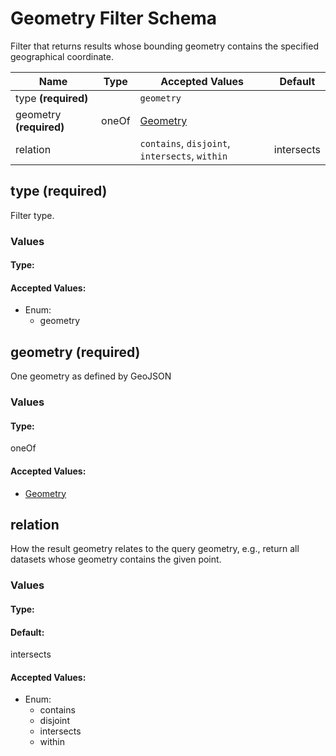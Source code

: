 # Geometry Filter Schema

Filter that returns results whose bounding geometry contains the specified geographical coordinate.


| Name | Type | Accepted Values | Default |
|------|------|--------|---------|
| type **(required)**| | `geometry`|  |
| geometry **(required)**| oneOf| [Geometry](geo.md)|  |
| relation| | `contains`, `disjoint`, `intersects`, `within`| intersects |


## type **(required)**

Filter type.

### Values

#### Type:



#### Accepted Values:
* Enum:
  - geometry





## geometry **(required)**

One geometry as defined by GeoJSON

### Values

#### Type:
oneOf


#### Accepted Values:
  - [Geometry](geo.md)





## relation

How the result geometry relates to the query geometry, e.g., return all datasets whose geometry contains the given point.

### Values

#### Type:

#### Default:
intersects


#### Accepted Values:
* Enum:
  - contains
  - disjoint
  - intersects
  - within







